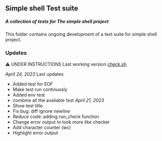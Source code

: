 ## Simple shell Test suite
##### A collection of tests for The simple shell project

This folder contains ongoing development of a test suite for simple shell project.

### Updates
:warning: UNDER INSTRUCTIONS
Last working version [check.sh](/check.sh)


*April 24, 2023*
Last updates
- Added test for EOF
- Make test run continuosly
- Added env test
- combine all the available test
*April 21, 2023*
- Show test title
- Fix bug: diff ignore newline
- Reduce code: adding run_check function
- Change error output to look more like checker
- Add character counter (wc)
- Highlight error output
